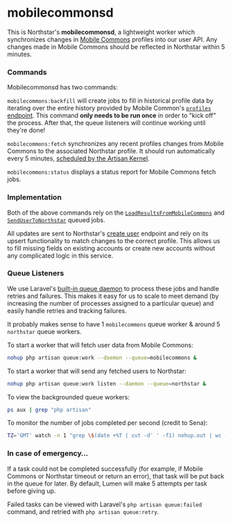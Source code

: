 # mobilecommonsd

This is Northstar's __mobilecommonsd__, a lightweight worker which synchronizes changes in
[Mobile Commons](https://mobilecommons.com) profiles into our user API. Any changes made in
Mobile Commons should be reflected in Northstar within 5 minutes.

### Commands
Mobilecommonsd has two commands:

`mobilecommons:backfill` will create jobs to fill in historical profile data by iterating over the entire history
provided by Mobile Common's [`profiles` endpoint](https://mobilecommons.zendesk.com/hc/en-us/articles/202052534-REST-API#ListAllProfiles).
This command **only needs to be run once** in order to "kick off" the process. After that, the queue listeners will
continue working until they're done!

`mobilecommons:fetch` synchronizes any recent profiles changes from Mobile Commons to the associated Northstar
profile. It should run automatically every 5 minutes, [scheduled by the Artisan Kernel](https://laravel.com/docs/5.3/scheduling).

`mobilecommons:status` displays a status report for Mobile Commons fetch jobs. 

### Implementation
Both of the above commands rely on the [`LoadResultsFromMobileCommons`](https://github.com/DoSomething/northstar-mobilecommonsd/blob/dev/app/Jobs/LoadResultsFromMobileCommons.php)
and [`SendUserToNorthstar`](https://github.com/DoSomething/northstar-mobilecommonsd/blob/dev/app/Jobs/SendUserToNorthstar.php) queued jobs.

All updates are sent to Northstar's [create user](https://github.com/DoSomething/northstar/blob/dev/documentation/endpoints/users.md#create-a-user) endpoint
and rely on its upsert functionality to match changes to the correct profile. This allows us to fill missing fields on existing
accounts or create new accounts without any complicated logic in this service.

### Queue Listeners
We use Laravel's [built-in queue daemon](https://laravel.com/docs/5.3/queues#running-the-queue-worker) to process these jobs and
handle retries and failures. This makes it easy for us to scale to meet demand (by increasing the number
of processes assigned to a particular queue) and easily handle retries and tracking failures.

It probably makes sense to have 1 `mobilecommons` queue worker & around 5 `northstar` queue workers.

To start a worker that will fetch user data from Mobile Commons:
 
```bash
nohup php artisan queue:work --daemon --queue=mobilecommons &
```

To start a worker that will send any fetched users to Northstar:
```bash
nohup php artisan queue:work listen --daemon --queue=northstar &
```

To view the backgrounded queue workers:

```sh
ps aux | grep "php artisan"
```

To monitor the number of jobs completed per second (credit to Sena):

```sh
TZ='GMT' watch -n 1 "grep \$(date +%T | cut -d' ' -f1) nohup.out | wc -l"
```

### In case of emergency…
If a task could not be completed successfully (for example, if Mobile Commons or Northstar timeout or return an error),
that task will be put back in the queue for later. By default, Lumen will make 5 attempts per task before giving up. 

Failed tasks can be viewed with Laravel's `php artisan queue:failed` command, and retried with `php artisan queue:retry`.
